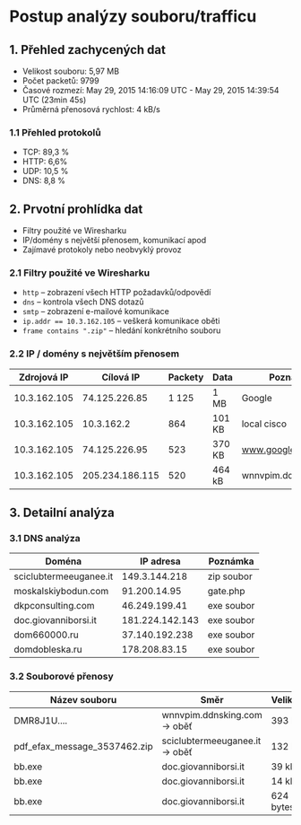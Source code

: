 # Postup analýzy souboru/trafficu

## 1. Přehled zachycených dat
- Velikost souboru: 5,97 MB
- Počet packetů: 9799
- Časové rozmezí: May 29, 2015 14:16:09 UTC - May 29, 2015 14:39:54 UTC (23min 45s)
- Průměrná přenosová rychlost: 4 kB/s

### 1.1 Přehled protokolů
- TCP: 89,3 %
- HTTP: 6,6%
- UDP: 10,5 %
- DNS: 8,8 %

## 2. Prvotní prohlídka dat
- Filtry použité ve Wiresharku
- IP/domény s největší přenosem, komunikací apod
- Zajímavé protokoly nebo neobvyklý provoz

### 2.1 Filtry použité ve Wiresharku
- `http` – zobrazení všech HTTP požadavků/odpovědí
- `dns` – kontrola všech DNS dotazů
- `smtp` – zobrazení e-mailové komunikace
- `ip.addr == 10.3.162.105` – veškerá komunikace oběti
- `frame contains ".zip"` – hledání konkrétního souboru

### 2.2 IP / domény s největším přenosem
| Zdrojová IP   | Cílová IP       | Packety | Data    | Poznámka |
|---------------|-----------------|---------|---------|----------|
| 10.3.162.105  | 74.125.226.85   |  1 125  | 1 MB    | Google |
| 10.3.162.105  | 10.3.162.2      |  864    | 101 KB  | local cisco |
| 10.3.162.105  | 74.125.226.95   |  523    | 370 KB  | www.google.ca |
| 10.3.162.105  | 205.234.186.115 |  520    | 464 kB  | wnnvpim.ddnsking.com |


## 3. Detailní analýza

### 3.1 DNS analýza
| Doména   | IP adresa    | Poznámka |
|------------------|------|-------|
|sciclubtermeeuganee.it|149.3.144.218|zip soubor
|moskalskiybodun.com|91.200.14.95|gate.php
| dkpconsulting.com|46.249.199.41|exe soubor|
|doc.giovanniborsi.it|181.224.142.143|exe soubor|
|dom660000.ru|37.140.192.238|exe soubor|
|domdobleska.ru|178.208.83.15|exe soubor|

### 3.2 Souborové přenosy

| Název souboru | Směr | Velikost | MD5 hash | Poznámka |
|---------------|------|---------|---------|----------|
|DMR8J1U....|wnnvpim.ddnsking.com -> oběť|393 kB|bad6eb0f62c6cb20f0ac31fb13e60363|infikovaný soubor|
|pdf_efax_message_3537462.zip|sciclubtermeeuganee.it -> oběť|132 kB|002b4e3fc895582b5efed565ca1ffd2f|malware|
|bb.exe|doc.giovanniborsi.it|39 kB|ee6eb31188b1c544bc4a18643b1576be|
|bb.exe|doc.giovanniborsi.it|14 kB|a029381c928cd74975b8039c729f117e|
|bb.exe|doc.giovanniborsi.it|624 bytes|66e41f0c0734cb7f436dfce09ce38073|













